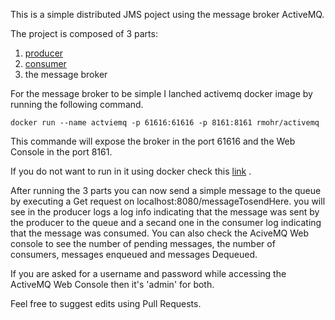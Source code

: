 This is a simple distributed JMS poject using the message broker ActiveMQ.

The project is composed of 3 parts:

1. [producer](https://github.com/achrafsmlali/simple_jms_activeMQ_exemple_spring_boot/tree/master/producer)
2. [consumer](https://github.com/achrafsmlali/simple_jms_activeMQ_exemple_spring_boot/tree/master/consumer)
3. the message broker

For the message broker to be simple I lanched activemq docker image by running the following command. 

`docker run --name actviemq -p 61616:61616 -p 8161:8161 rmohr/activemq`

This commande will expose the broker in the port 61616 and the Web Console in the port 8161.

If you do not want to run in it using docker check this [link](https://activemq.apache.org/version-5-getting-started.html) .


After running the 3 parts you can now send a simple message to the queue by executing a Get request on localhost:8080/messageTosendHere. you will see in the producer logs a log info indicating that the message was sent by the producer to the queue and a secand one in the consumer log indicating that the message was consumed. You can also check the AciveMQ Web console to see the number of pending messages, the number of consumers, messages enqueued and messages Dequeued.  

If you are asked for a username and password while accessing the ActiveMQ Web Console then it's 'admin' for both.

Feel free to suggest edits using Pull Requests.
